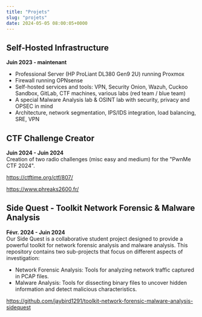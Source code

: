 ```yaml
---
title: "Projets"
slug: "projets"
date: 2024-05-05 08:00:05+0000
---
```


## **Self-Hosted Infrastructure**
<strong class="alternate">Juin 2023 - maintenant</strong><br>
- Professional Server (HP ProLiant DL380 Gen9 2U) running Proxmox
- Firewall running OPNsense
- Self-hosted services and tools: VPN, Security Onion, Wazuh, Cuckoo Sandbox, GitLab, CTF machines, various labs (red team / blue team)
- A special Malware Analysis lab & OSINT lab with security, privacy and OPSEC in mind
- Architecture, network segmentation, IPS/IDS integration, load balancing, SRE, VPN


## **CTF Challenge Creator**
<strong class="alternate">Juin 2024 - Juin 2024</strong><br>
Creation of two radio challenges (misc easy and medium) for the "PwnMe CTF 2024". 

https://ctftime.org/ctf/807/

https://www.phreaks2600.fr/


## **Side Quest - Toolkit Network Forensic & Malware Analysis**
<strong class="alternate">Févr. 2024 - Juin 2024</strong><br>
Our Side Quest is a collaborative student project designed to provide a powerful toolkit for network forensic analysis and malware analysis. This repository contains two sub-projects that focus on different aspects of investigation:
- Network Forensic Analysis: Tools for analyzing network traffic captured in PCAP files.
- Malware Analysis: Tools for dissecting binary files to uncover hidden information and detect malicious characteristics.

https://github.com/jaybird1291/toolkit-network-forensic-malware-analysis-sidequest
